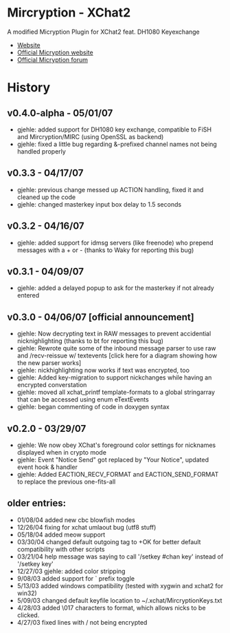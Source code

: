# Mircryption - XChat2
A modified Micryption Plugin for XChat2 feat. DH1080 Keyexchange

- [Website](http://voobar.follvalsch.de/mcpsx)
- [Official Micryption website](http://www.donationcoder.com/Software/Mouser/mircryption/index.php)
- [Official Micryption forum](http://www.donationcoder.com/Forums/bb/index.php?board=13.0)

# History
## v0.4.0-alpha - 05/01/07
 - gjehle: added support for DH1080 key exchange, compatible to FiSH and Mircryption/MIRC (using OpenSSL as backend)
 - gjehle: fixed a little bug regarding &-prefixed channel names not being handled properly

## v0.3.3 - 04/17/07
 - gjehle: previous change messed up ACTION handling, fixed it and cleaned up the code
 - gjehle: changed masterkey input box delay to 1.5 seconds

## v0.3.2 - 04/16/07
 - gjehle: added support for idmsg servers (like freenode) who prepend messages with a + or -
           (thanks to Waky for reporting this bug)

## v0.3.1 - 04/09/07
 - gjehle: added a delayed popup to ask for the masterkey if not already entered

## v0.3.0 - 04/06/07 [official announcement]
 - gjehle: Now decrypting text in RAW messages to prevent accidential nicknighlighting
           (thanks to bt for reporting this bug)
 - gjehle: Rewrote quite some of the inbound message parser to use raw and /recv-reissue w/ textevents
           [click here for a diagram showing how the new parser works]
 - gjehle: nickhighlighting now works if text was encrypted, too
 - gjehle: Added key-migration to support nickchanges while having an encrypted converstation
 - gjehle: moved all xchat_printf template-formats to a global stringarray that can be accessed
           using enum eTextEvents
 - gjehle: began commenting of code in doxygen syntax

## v0.2.0 - 03/29/07
 - gjehle: We now obey XChat's foreground color settings for nicknames displayed when in crypto mode
 - gjehle: Event "Notice Send" got replaced by "Your Notice", updated event hook & handler
 - gjehle: Added EACTION_RECV_FORMAT and EACTION_SEND_FORMAT to replace the previous one-fits-all

## older entries:
 - 01/08/04 added new cbc blowfish modes
 - 12/26/04 fixing for xchat umlaout bug (utf8 stuff)
 - 05/18/04 added meow support
 - 03/30/04 changed default outgoing tag to +OK for better default compatibility with other scripts
 - 03/21/04 help message was saying to call '/setkey #chan key' instead of '/setkey key'
 - 12/27/03 gjehle: added color stripping
 -  9/08/03 added support for ` prefix toggle
 -  5/13/03 added windows compatibility (tested with xygwin and xchat2 for win32)
 -  5/09/03 changed default keyfile location to ~/.xchat/MircryptionKeys.txt
 -  4/28/03 added \017 characters to format, which allows nicks to be clicked.
 -  4/27/03 fixed lines with / not being encrypted
